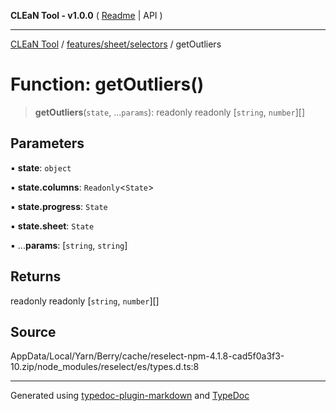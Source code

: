 **CLEaN Tool - v1.0.0** ( [Readme](../../../../README.md) \| API )

***

[CLEaN Tool](../../../../modules.md) / [features/sheet/selectors](../README.md) / getOutliers

# Function: getOutliers()

> **getOutliers**(`state`, ...`params`): readonly readonly [`string`, `number`][]

## Parameters

▪ **state**: `object`

▪ **state.columns**: `Readonly`\<`State`\>

▪ **state.progress**: `State`

▪ **state.sheet**: `State`

▪ ...**params**: [`string`, `string`]

## Returns

readonly readonly [`string`, `number`][]

## Source

AppData/Local/Yarn/Berry/cache/reselect-npm-4.1.8-cad5f0a3f3-10.zip/node\_modules/reselect/es/types.d.ts:8

***

Generated using [typedoc-plugin-markdown](https://www.npmjs.com/package/typedoc-plugin-markdown) and [TypeDoc](https://typedoc.org/)
